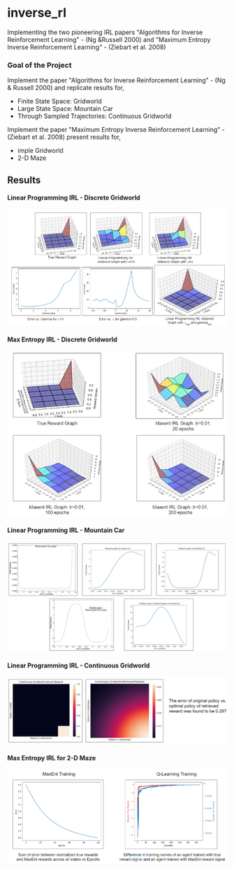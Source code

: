 # inverse_rl
Implementing the two pioneering IRL papers "Algorithms for Inverse Reinforcement Learning" - (Ng &amp;Russell 2000) and "Maximum Entropy Inverse Reinforcement Learning" - (Ziebart et al.  2008)


### Goal of the Project
Implement the paper "Algorithms for Inverse Reinforcement Learning" - (Ng & Russell 2000) and replicate results for,
- Finite State Space: Gridworld
- Large State Space: Mountain Car
- Through Sampled Trajectories: Continuous Gridworld

Implement the paper "Maximum Entropy Inverse Reinforcement Learning" - (Ziebart et al. 2008) present results for,
- imple Gridworld
- 2-D Maze


## Results
#### Linear Programming IRL - Discrete Gridworld
![](lp_results_1.PNG)

#### Max Entropy IRL - Discrete Gridworld
![](maxent_results_1.PNG)

#### Linear Programming IRL - Mountain Car
![](lp_results_2.PNG)

#### Linear Programming IRL - Continuous Gridworld
![](lp_results_3.PNG)

#### Max Entropy IRL for 2-D Maze
![](maxent_results_2.PNG)

